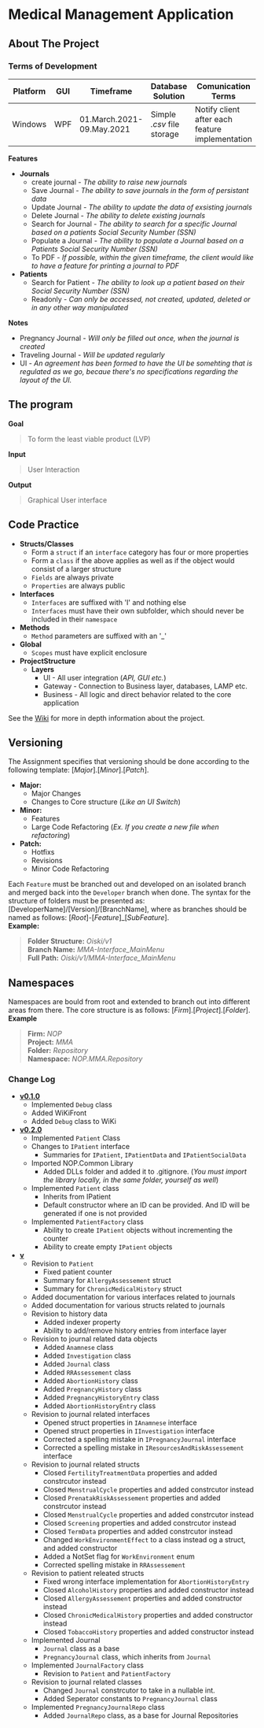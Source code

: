 ﻿# Medical Management Application

## About The Project

### Terms of Development

| Platform | GUI | Timeframe | Database Solution | Comunication Terms |
|----|----|----|----|----|
| Windows | WPF | 01.March.2021-09.May.2021 | Simple _.csv_ file storage | Notify client after each feature implementation

**Features**
- **Journals**
  - create journal - _The ability to raise new journals_
  - Save Journal - _The ability to save journals in the form of persistant data_
  - Update Journal - _The ability to update the data of exsisting journals_
  - Delete Journal - _The ability to delete existing journals_
  - Search for Journal - _The ability to search for a specific Journal based on a patients Social Security Number (SSN)_
  - Populate a Journal - _The ability to populate a Journal based on a Patients Social Security Number (SSN)_
  - To PDF - _If possible, within the given timeframe, the client would like to have a feature for printing a journal to PDF_
- **Patients**
  - Search for Patient - _The ability to look up a patient based on their Social Security Number (SSN)_
  - Readonly - _Can only be accessed, not created, updated, deleted or in any other way manipulated_

**Notes**
- Pregnancy Journal - _Will only be filled out once, when the journal is created_
- Traveling Journal - _Will be updated regularly_
- UI - _An agreement has been formed to have the UI be somehting that is regulated as we go, becaue there's no specifications regarding the layout of the UI._

## The program
**Goal**
> To form the least viable product (LVP)

**Input**
> User Interaction

**Output**
> Graphical User interface

## Code Practice
 - **Structs/Classes**
   - Form a `struct` if an `interface` category has four or more properties
   - Form a `class` if the above applies as well as if the object would consist of a larger structure
   - `Fields` are always private
   - `Properties` are always public
 - **Interfaces**
   - `Interfaces` are suffixed with 'I' and nothing else
   - `Interfaces` must have their own subfolder, which should never be included in their `namespace`
 - **Methods**
   - `Method` parameters are suffixed with an '_'
 - **Global**
   - `Scopes` must have explicit enclosure 
 - **ProjectStructure**
   - **Layers**
     - UI - All user integration (_API, GUI etc._)
     - Gateway - Connection to Business layer, databases, LAMP etc.
     - Business - All logic and direct behavior related to the core application

See the [Wiki](./WikiPages/Front.md) for more in depth information about the project.

## Versioning
The Assignment specifies that versioning should be done according to the following template: [_Major_].[_Minor_].[_Patch_].
- **Major:**
  - Major Changes
  - Changes to Core structure (_Like an UI Switch_)
- **Minor:**
  - Features
  - Large Code Refactoring (_Ex. If you create a new file when refactoring_)
- **Patch:**
  - Hotfixs
  - Revisions
  - Minor Code Refactoring

Each `Feature` must be branched out and developed on an isolated branch and merged back into the `Developer` branch when done.
The syntax for the structure of folders must be presented as: [DeveloperName]/[Version]/[BranchName], where as branches should be named as follows: [*Root*]-[*Feature*]_[*SubFeature*].\
**Example:**
>**Folder Structure:** _Oiski/v1_ \
>**Branch Name:** _MMA-Interface_MainMenu_ \
>**Full Path:** _Oiski/v1/MMA-Interface_MainMenu_

## Namespaces
Namespaces are bould from root and extended to branch out into different areas from there.
The core structure is as follows: [_Firm_].[_Project_].[_Folder_]. \
**Example**
>**Firm:** _NOP_ \
>**Project:** _MMA_ \
>**Folder:** _Repository_ \
>**Namespace:** _NOP.MMA.Repository_

### Change Log
- **[v0.1.0](https://github.com/NOP-Nullified-Objective-Phantoms/NOP.MMA/releases/tag/v0.1.0)**
  - Implemented `Debug` class
  - Added WiKiFront
  - Added `Debug` class to WiKi
- **[v0.2.0](https://github.com/NOP-Nullified-Objective-Phantoms/NOP.MMA/releases/tag/v0.2.0)**
  - Implemented `Patient` Class
  - Changes to `IPatient` interface
    - Summaries for `IPatient`, `IPatientData` and `IPatientSocialData`
  - Imported NOP.Common Library
    - Added DLLs folder and added it to .gitignore. (_You must import the library locally, in the same folder, yourself as well_)
  - Implemented `Patient` class
    - Inherits from IPatient
    - Default constructor where an ID can be provided. And ID will be generated if one is not provided
  - Implemented `PatientFactory` class
    - Ability to create `IPatient` objects without incrementing the counter
    - Ability to create empty `IPatient` objects
- **[v]()**
  - Revision to `Patient`
    - Fixed patient counter
    - Summary for `AllergyAssessement` struct
    - Summary for `ChronicMedicalHistory` struct
  - Added documentation for various interfaces related to journals
  - Added documentation for various structs related to journals
  - Revision to history data
    - Added indexer property
    - Ability to add/remove history entries from interface layer
  - Revision to journal related data objects
    - Added `Anamnese` class
    - Added `Investigation` class
    - Added `Journal` class
    - Added `RRAssessement` class
    - Added `AbortionHistory` class
    - Added `PregnancyHistory` class
    - Added `PregnancyHistoryEntry` class
    - Added `AbortionHistoryEntry` class
  - Revision to journal related interfaces
    - Opened struct properties in `IAnamnese` interface
    - Opened struct properties in `IInvestigation` interface
    - Corrected a spelling mistake in `IPregnancyJournal` interface
    - Corrected a spelling mistake in `IResourcesAndRiskAssessement` interface
  - Revision to journal related structs
    - Closed `FertilityTreatmentData` properties and added constrcutor instead
    - Closed `MenstrualCycle` properties and added constrcutor instead
    - Closed `PrenatakRiskAssessement` properties and added constrcutor instead
    - Closed `MenstrualCycle` properties and added constrcutor instead
    - Closed `Screening` properties and added constrcutor instead
    - Closed `TermData` properties and added constrcutor instead
    - Changed `WorkEnvironmentEffect` to a class instead og a struct, and added constructor
    - Added a NotSet flag for `WorkEnvironment` enum
    - Corrected spelling mistake in `RRAssessement`
  - Revision to patient releated structs
    - Fixed wrong interface implementation for `AbortionHistoryEntry`
    - Closed `AlcoholHistory` properties and added constructor instead
    - Closed `AllergyAssessement` properties and added constructor instead
    - Closed `ChronicMedicalHistory` properties and added constructor instead
    - Closed `TobaccoHistory` properties and added constructor instead
  - Implemented Journal
    - `Journal` class as a base
    - `PregnancyJournal` class, which inherits from `Journal`
  - Implemented `JournalFactory` class
    - Revision to `Patient` and `PatientFactory`
  - Revision to journal related classes
    - Changed `Journal` constrcutor to take in a nullable int.
    - Added Seperator constants to `PregnancyJournal` class
  - Implemented `PregnancyJournalRepo` class
    - Added `JournalRepo` class, as a base for Journal Repositories
